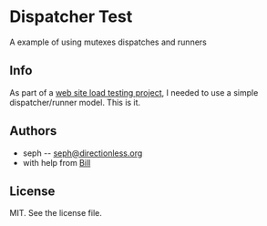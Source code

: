 # Dispatcher Test #

A example of using mutexes dispatches and runners

## Info ##

As part of a
[web site load testing project](https://github.com/actblue/tourbus), I
needed to use a simple dispatcher/runner model. This is it.


## Authors ##

* seph -- seph@directionless.org
* with help from [Bill](https://github.com/cluesque)

## License ##

MIT. See the license file.

